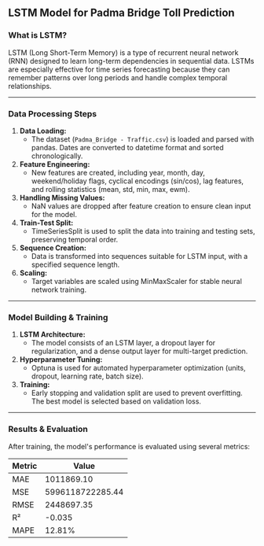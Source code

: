 ## LSTM Model for Padma Bridge Toll Prediction

### What is LSTM?
LSTM (Long Short-Term Memory) is a type of recurrent neural network (RNN) designed to learn long-term dependencies in sequential data. LSTMs are especially effective for time series forecasting because they can remember patterns over long periods and handle complex temporal relationships.

---

### Data Processing Steps
1. **Data Loading:**
	- The dataset (`Padma_Bridge - Traffic.csv`) is loaded and parsed with pandas. Dates are converted to datetime format and sorted chronologically.
2. **Feature Engineering:**
	- New features are created, including year, month, day, weekend/holiday flags, cyclical encodings (sin/cos), lag features, and rolling statistics (mean, std, min, max, ewm).
3. **Handling Missing Values:**
	- NaN values are dropped after feature creation to ensure clean input for the model.
4. **Train-Test Split:**
	- TimeSeriesSplit is used to split the data into training and testing sets, preserving temporal order.
5. **Sequence Creation:**
	- Data is transformed into sequences suitable for LSTM input, with a specified sequence length.
6. **Scaling:**
	- Target variables are scaled using MinMaxScaler for stable neural network training.

---

### Model Building & Training
1. **LSTM Architecture:**
	- The model consists of an LSTM layer, a dropout layer for regularization, and a dense output layer for multi-target prediction.
2. **Hyperparameter Tuning:**
	- Optuna is used for automated hyperparameter optimization (units, dropout, learning rate, batch size).
3. **Training:**
	- Early stopping and validation split are used to prevent overfitting. The best model is selected based on validation loss.

---

### Results & Evaluation
After training, the model's performance is evaluated using several metrics:

| Metric | Value |
|--------|-------|
| MAE    | 1011869.10|
| MSE    | 5996118722285.44 |
| RMSE   | 2448697.35 |
| R²     | -0.035  |
| MAPE   | 12.81% |